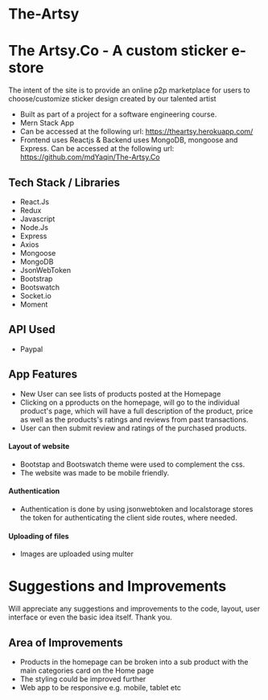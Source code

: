 # The-Artsy

# The Artsy.Co - A custom sticker e-store

The intent of the site is to provide an online p2p marketplace for users to choose/customize sticker design created by our talented artist

* Built as part of a project for a software engineering course.
* Mern Stack App
* Can be accessed at the following url: https://theartsy.herokuapp.com/
* Frontend uses Reactjs & Backend uses MongoDB, mongoose and Express. Can be accessed at the following url: https://github.com/mdYaqin/The-Artsy.Co

## Tech Stack / Libraries
* React.Js
* Redux
* Javascript
* Node.Js
* Express
* Axios
* Mongoose
* MongoDB
* JsonWebToken
* Bootstrap
* Bootswatch
* Socket.io
* Moment

## API Used
* Paypal


<!-- ![homepage-1](https://user-images.githubusercontent.com/79918648/127741343-c367b6a6-3783-44ff-9dd1-5604bbc84a1b.jpg) 


#### List of Errands at the homepage
![homepage-2](https://user-images.githubusercontent.com/79918648/127741370-9981789f-09ce-40e5-8c1c-6229f6b382ce.jpg)


## App Features

*  New User can see lists of errands posted at the Homepage
* Clicking on a picture on the homepage, will go to the individual Errand's page, which will have a full description of the errand, location maps as well as the seller's ratings and reviews from past transactions.
![show](https://user-images.githubusercontent.com/79918648/127741411-abf05d77-4f6c-4356-b1ae-797af26e2f02.jpg) -->



<!-- *  After successful login/register , User can accept these errands. Users can also like the errands ( the Hearts at the bottom of each card ) which they want to shortlist or actually like. When liked, it will be under the user's likes and it will be reflected in his dashboard so that he can refer to his likes to go back to any errands that he previously liked.  
![dashboard](https://user-images.githubusercontent.com/79918648/127741430-11ce0c9b-22af-4a59-8252-a11620c57bc3.jpg)



* They can also have a chat with the seller, in real-time, to ask more details about the errand. The chat utilises socket.io to pass the messages instantly and mongoDB to store the conversations and messages
![chat](https://user-images.githubusercontent.com/79918648/127741421-0d101a46-385a-49eb-80b5-fad03fe2c526.jpg)


* User can also created their own errands for acceptance. When creating these errands, they will have to pay upfront the cost of the errand as well as the actual costs of the items (if any). The payment uses stripe gateway and upon successful payment, it will be reflected in their wallet. These errands will also be reflected in their dashboard for easy reference. 
![Walk-dog](https://user-images.githubusercontent.com/79918648/127741805-fc76e5ab-bfd2-4de6-85bd-22e78c0b42dd.jpg)
![stripe](https://user-images.githubusercontent.com/79918648/127741809-1db72f8c-6003-4de2-88fc-43085eaf7ff6.jpg) -->

## App Features

*  New User can see lists of products posted at the Homepage
* Clicking on a pproducts on the homepage, will go to the individual product's page, which will have a full description of the product, price as well as the products's ratings and reviews from past transactions.
* User can then submit review and ratings of the purchased products.


#### Layout of website
* Bootstap and Bootswatch theme were used to complement the css.
* The website was made to be mobile friendly.

#### Authentication
* Authentication is done by using jsonwebtoken and localstorage stores the token for authenticating the client side routes, where needed.


#### Uploading of files
* Images are uploaded using multer 


# Suggestions and Improvements
Will appreciate any suggestions and improvements to the code, layout, user interface or even the basic idea itself. Thank you. 

<!-- ## Wireframes 
<img src=https://github.com/MichaelKalamogan/Errand-Buddy-Frontend/blob/yaqin10/errand-buddy-fe/public/Readme/Wireframe1.jpeg width="500" height="400">
<img src=https://github.com/MichaelKalamogan/Errand-Buddy-Frontend/blob/yaqin10/errand-buddy-fe/public/Readme/Wireframe2.jpeg width="500" height="400">
<img src=https://github.com/MichaelKalamogan/Errand-Buddy-Frontend/blob/yaqin10/errand-buddy-fe/public/Readme/Wireframe3.jpeg width="500" height="400"> -->

## Area of Improvements

* Products in the homepage can be broken into a sub product with the main categories card on the Home page
* The styling could be improved further
* Web app to be responsive e.g. mobile, tablet etc

<!-- ## Credits 
Images were taken from: https://www.dreamstime.com/ -->


